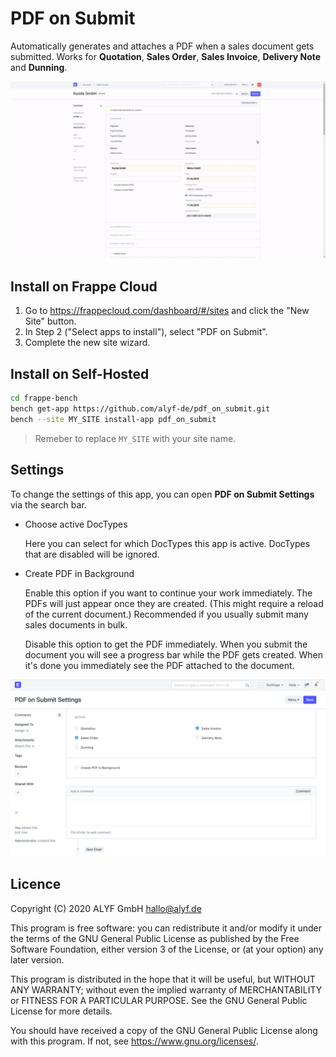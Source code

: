 # PDF on Submit

Automatically generates and attaches a PDF when a sales document gets submitted. Works for **Quotation**, **Sales Order**, **Sales Invoice**, **Delivery Note** and **Dunning**.

![Screencast of PDF generation](docs/screencast.gif)

## Install on Frappe Cloud

1. Go to https://frappecloud.com/dashboard/#/sites and click the "New Site" button.
2. In Step 2 ("Select apps to install"), select "PDF on Submit".
3. Complete the new site wizard.

## Install on Self-Hosted

```bash
cd frappe-bench
bench get-app https://github.com/alyf-de/pdf_on_submit.git
bench --site MY_SITE install-app pdf_on_submit
```

> Remeber to replace `MY_SITE` with your site name.

## Settings

To change the settings of this app, you can open **PDF on Submit Settings** via the search bar.

- Choose active DocTypes

  Here you can select for which DocTypes this app is active. DocTypes that are disabled will be ignored.

- Create PDF in Background

    Enable this option if you want to continue your work immediately. The PDFs will just appear once they are created. (This might require a reload of the current document.) Recommended if you usually submit many sales documents in bulk.
    
    Disable this option to get the PDF immediately. When you submit the document you will see a progress bar while the PDF gets created. When it's done you immediately see the PDF attached to the document.

![PDF on Submit Settings](docs/settings.png)

## Licence

Copyright (C) 2020  ALYF GmbH <hallo@alyf.de>

This program is free software: you can redistribute it and/or modify
it under the terms of the GNU General Public License as published by
the Free Software Foundation, either version 3 of the License, or
(at your option) any later version.

This program is distributed in the hope that it will be useful,
but WITHOUT ANY WARRANTY; without even the implied warranty of
MERCHANTABILITY or FITNESS FOR A PARTICULAR PURPOSE.  See the
GNU General Public License for more details.

You should have received a copy of the GNU General Public License
along with this program.  If not, see <https://www.gnu.org/licenses/>.
